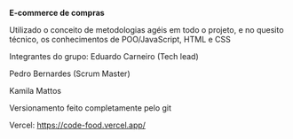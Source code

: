 

**E-commerce de compras**


Utilizado o conceito de metodologias agéis em todo o projeto, e no quesito técnico, os conhecimentos de POO/JavaScript, HTML e CSS 

Integrantes do grupo:
Eduardo Carneiro (Tech lead)


Pedro Bernardes (Scrum Master)


Kamila Mattos 


Versionamento feito completamente pelo git


Vercel: https://code-food.vercel.app/
